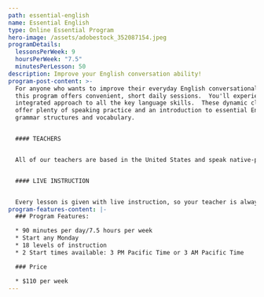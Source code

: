 ```yaml
---
path: essential-english
name: Essential English
type: Online Essential Program
hero-image: /assets/adobestock_352087154.jpeg
programDetails:
  lessonsPerWeek: 9
  hoursPerWeek: "7.5"
  minutesPerLesson: 50
description: Improve your English conversation ability!
program-post-content: >-
  For anyone who wants to improve their everyday English conversational ability,
  this program offers convenient, short daily sessions.  You'll experience an
  integrated approach to all the key language skills.  These dynamic classes
  offer plenty of speaking practice and an introduction to essential English
  grammar structures and vocabulary.


  #### TEACHERS


  All of our teachers are based in the United States and speak native-proficient level English. Every teacher has a TEFL Certificate or Master's Degree and extensive instructional experience.


  #### LIVE INSTRUCTION


  Every lesson is given with live instruction, so your teacher is always there to provide feedback and correction. You'll meet and practice with students from around the world as you improve your English skills together!
program-features-content: |-
  ### Program Features:

  * 90 minutes per day/7.5 hours per week
  * Start any Monday 
  * 18 levels of instruction
  * 2 Start times available: 3 PM Pacific Time or 3 AM Pacific Time

  ### Price

  * $110 per week
---
```

